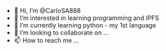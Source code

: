 - 👋 Hi, I’m @CarloSA888
- 👀 I’m interested in learning programming and IPFS
- 🌱 I’m currently learning python - my 1st language
- 💞️ I’m looking to collaborate on ...
- 📫 How to reach me ...

<!---
CarloSA888/CarloSA888 is a ✨ special ✨ repository because its `README.md` (this file) appears on your GitHub profile.
You can click the Preview link to take a look at your changes.
--->
